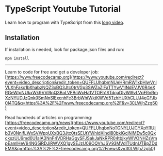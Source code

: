 # TypeScript Youtube Tutorial

Learn how to program with TypeScript from this [long video](https://youtu.be/30LWjhZzg50?list=PLR8IIoI7xe3zXQGtnTMDtaHs17ZLGKw6m).

## Installation

If installation is needed, look for package.json files and run:

```shell
npm install
```

---

Learn to code for free and get a developer job: [https://www.freecodecamp.org](https://www.youtube.com/redirect?event=video_description&redir_token=QUFFLUhqbmNUeHRmRW1xbHlwVnlVLXhFako1bXhabzNQZ3xBQ3Jtc0trVGp3SWZaZlFaTTYwV1lNdEVJV0R4eXRGeWtpNUkxWk9VVlRpQ3BoLVFBcWxHa1VTOFh1STdqaDlyWl9vLVpFRnRmXzNYUDJzQnk0SmNnSlExcnhFc3BrbWhiWktKWVd5TzhHUXhCLUJ4eGFJb0I4TQ&q=https%3A%2F%2Fwww.freecodecamp.org%2F&v=30LWjhZzg50) 

Read hundreds of articles on programming: [https://freecodecamp.org/news](https://www.youtube.com/redirect?event=video_description&redir_token=QUFFLUhqbnNoTGNYLUJCYXpYRUljb3V0NnlfLWxSVWppUXxBQ3Jtc0tsSEUtYWhIdXlhdl80bklGcjNlMEw5c0QxckszUU9md0U1alA3NnF4VDRHaGgySFJSakJaNkRPR04tbjkyWlVONHZsVmpEamlHeV94NG5iRDJiRWVXQ1gySEJzU09OQVhJSV93MVdITUdnUTBpZDdEMA&q=https%3A%2F%2Ffreecodecamp.org%2Fnews&v=30LWjhZzg50)


